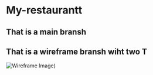 
# My-restaurantt

## That is a **main** bransh  
## That is a wireframe bransh wiht two T
![Wireframe Image](wireframee.png))

